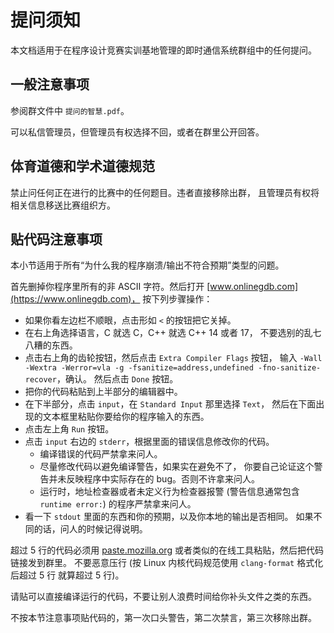 # 提问须知

本文档适用于在程序设计竞赛实训基地管理的即时通信系统群组中的任何提问。

## 一般注意事项

参阅群文件中 `提问的智慧.pdf`。

可以私信管理员，但管理员有权选择不回，或者在群里公开回答。

## 体育道德和学术道德规范

禁止问任何正在进行的比赛中的任何题目。违者直接移除出群，
且管理员有权将相关信息移送比赛组织方。

## 贴代码注意事项

本小节适用于所有“为什么我的程序崩溃/输出不符合预期”类型的问题。

首先删掉你程序里所有的非 ASCII 字符。然后打开
[www.onlinegdb.com](https://www.onlinegdb.com)，
按下列步骤操作：

- 如果你看左边栏不顺眼，点击形如 `<` 的按钮把它关掉。
- 在右上角选择语言，C 就选 C，C++ 就选 C++ 14 或者 17，
不要选别的乱七八糟的东西。
- 点击右上角的齿轮按钮，然后点击 `Extra Compiler Flags` 按钮，
输入 `-Wall -Wextra -Werror=vla -g -fsanitize=address,undefined -fno-sanitize-recover`，确认。
然后点击 `Done` 按钮。
- 把你的代码粘贴到上半部分的编辑器中。
- 在下半部分，点击 `input`，在 `Standard Input` 那里选择 `Text`，
然后在下面出现的文本框里粘贴你要给你的程序输入的东西。
- 点击左上角 `Run` 按钮。
- 点击 `input` 右边的 `stderr`，根据里面的错误信息修改你的代码。
    - 编译错误的代码严禁拿来问人。
    - 尽量修改代码以避免编译警告，如果实在避免不了，
      你要自己论证这个警告并未反映程序中实际存在的 bug。否则不许拿来问人。
    - 运行时，地址检查器或者未定义行为检查器报警 (警告信息通常包含
      `runtime error:`) 的程序严禁拿来问人。
- 看一下 `stdout` 里面的东西和你的预期，以及你本地的输出是否相同。
如果不同的话，问人的时候记得说明。

超过 5 行的代码必须用 [paste.mozilla.org](https://paste.mozilla.org)
或者类似的在线工具粘贴，然后把代码链接发到群里。
不要恶意压行 (按 Linux 内核代码规范使用 `clang-format` 格式化后超过 5 行
就算超过 5 行)。

请贴可以直接编译运行的代码，不要让别人浪费时间给你补头文件之类的东西。

不按本节注意事项贴代码的，第一次口头警告，第二次禁言，第三次移除出群。
